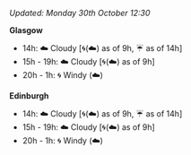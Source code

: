 *Updated: Monday 30th October 12:30*

**Glasgow**

* 14h: :cloud: Cloudy [:cyclone:(:cloud:) as of 9h, :umbrella: as of 14h]
* 15h - 19h: :cloud: Cloudy [:cyclone:(:cloud:) as of 9h]
* 20h - 1h: :cyclone: Windy (:cloud:)

**Edinburgh**

* 14h: :cloud: Cloudy [:cyclone:(:cloud:) as of 9h, :umbrella: as of 14h]
* 15h - 19h: :cloud: Cloudy [:cyclone:(:cloud:) as of 9h]
* 20h - 1h: :cyclone: Windy (:cloud:)
